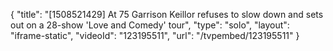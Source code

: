 {
    "title": "[1508521429] At 75 Garrison Keillor refuses to slow down and sets out on a 28-show 'Love and Comedy' tour",
    "type": "solo",
    "layout": "iframe-static",
    "videoId": "123195511",
    "url": "\/tvpembed\/123195511"
}